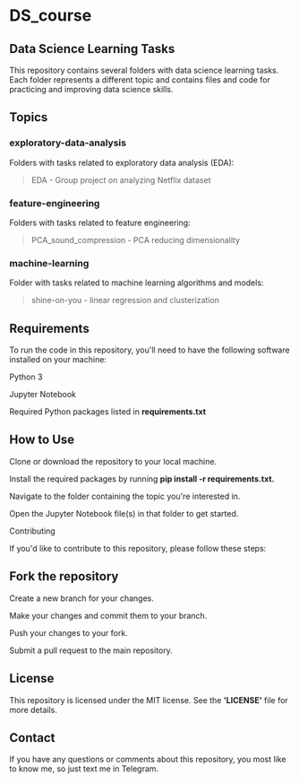 # DS_course

## **Data Science Learning Tasks**

This repository contains several folders with data science learning tasks. 
Each folder represents a different topic and contains files and code for practicing and improving data science skills.


## **Topics**

### **exploratory-data-analysis**

Folders with tasks related to exploratory data analysis (EDA):
 
> EDA - Group project on analyzing Netflix dataset

 
### **feature-engineering**

Folders with tasks related to feature engineering:

> PCA_sound_compression - PCA reducing dimensionality 


### **machine-learning** 

Folder with tasks related to machine learning algorithms and models:

> shine-on-you - linear regression and clusterization

## **Requirements**

To run the code in this repository, you'll need to have the following software installed on your machine:


Python 3

Jupyter Notebook

Required Python packages listed in **requirements.txt**


## **How to Use**

Clone or download the repository to your local machine.

Install the required packages by running **pip install -r requirements.txt.**

Navigate to the folder containing the topic you're interested in.

Open the Jupyter Notebook file(s) in that folder to get started.

Contributing

If you'd like to contribute to this repository, please follow these steps:


## **Fork the repository**

Create a new branch for your changes.

Make your changes and commit them to your branch.

Push your changes to your fork.

Submit a pull request to the main repository.

## **License**

This repository is licensed under the MIT license. See the **'LICENSE'** file for more details.

## **Contact**

If you have any questions or comments about this repository, you most like to know me, so just text me in Telegram.
